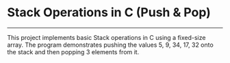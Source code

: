 # Stack Operations in C (Push & Pop)
------------------------------------
This project implements basic Stack operations in C using a fixed-size array. The program demonstrates pushing the values 5, 9, 34, 17, 32 onto the stack and then popping 3 elements from it.